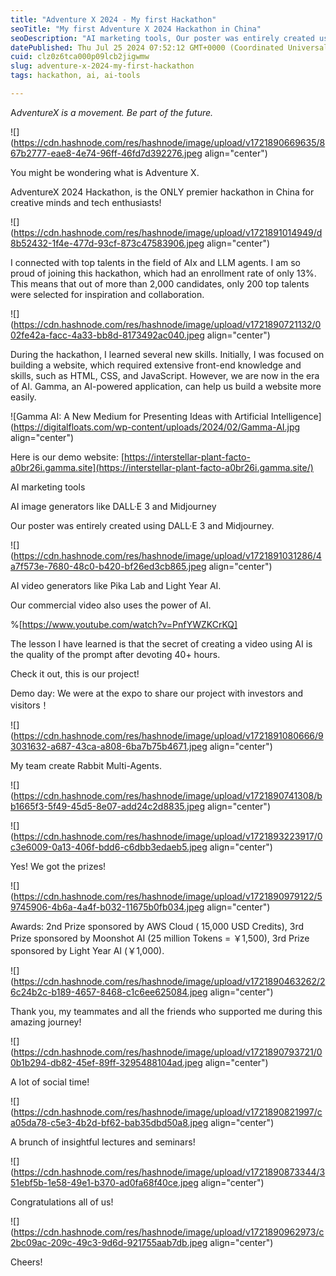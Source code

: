 ```yaml
---
title: "Adventure X 2024 - My first Hackathon"
seoTitle: "My first Adventure X 2024 Hackathon in China"
seoDescription: "AI marketing tools, Our poster was entirely created using DALL·E 3 and Midjourney. Our commercial video also uses the power of AI."
datePublished: Thu Jul 25 2024 07:52:12 GMT+0000 (Coordinated Universal Time)
cuid: clz0z6tca000p09lcb2jigwmw
slug: adventure-x-2024-my-first-hackathon
tags: hackathon, ai, ai-tools

---
```


A*dventureX is a movement. Be part of the future.*

![](https://cdn.hashnode.com/res/hashnode/image/upload/v1721890669635/867b2777-eae8-4e74-96ff-46fd7d392276.jpeg align="center")

You might be wondering what is Adventure X.

AdventureX 2024 Hackathon, is the ONLY premier hackathon in China for creative minds and tech enthusiasts!

![](https://cdn.hashnode.com/res/hashnode/image/upload/v1721891014949/d8b52432-1f4e-477d-93cf-873c47583906.jpeg align="center")

I connected with top talents in the field of AIx and LLM agents. I am so proud of joining this hackathon, which had an enrollment rate of only 13%. This means that out of more than 2,000 candidates, only 200 top talents were selected for inspiration and collaboration.

![](https://cdn.hashnode.com/res/hashnode/image/upload/v1721890721132/002fe42a-facc-4a33-bb8d-8173492ac040.jpeg align="center")

During the hackathon, I learned several new skills. Initially, I was focused on building a website, which required extensive front-end knowledge and skills, such as HTML, CSS, and JavaScript. However, we are now in the era of AI. Gamma, an AI-powered application, can help us build a website more easily.

![Gamma AI: A New Medium for Presenting Ideas with Artificial Intelligence](https://digitalfloats.com/wp-content/uploads/2024/02/Gamma-AI.jpg align="center")

Here is our demo website: [https://interstellar-plant-facto-a0br26i.gamma.site](https://interstellar-plant-facto-a0br26i.gamma.site/)

AI marketing tools

AI image generators like DALL·E 3 and Midjourney

Our poster was entirely created using DALL·E 3 and Midjourney.

![](https://cdn.hashnode.com/res/hashnode/image/upload/v1721891031286/4a7f573e-7680-48c0-b420-bf26ed3cb865.jpeg align="center")

AI video generators like Pika Lab and Light Year AI.

Our commercial video also uses the power of AI.

%[https://www.youtube.com/watch?v=PnfYWZKCrKQ] 

The lesson I have learned is that the secret of creating a video using AI is the quality of the prompt after devoting 40+ hours.

Check it out, this is our project!

Demo day: We were at the expo to share our project with investors and visitors！

![](https://cdn.hashnode.com/res/hashnode/image/upload/v1721891080666/93031632-a687-43ca-a808-6ba7b75b4671.jpeg align="center")

My team create Rabbit Multi-Agents.

![](https://cdn.hashnode.com/res/hashnode/image/upload/v1721890741308/bb1665f3-5f49-45d5-8e07-add24c2d8835.jpeg align="center")

![](https://cdn.hashnode.com/res/hashnode/image/upload/v1721893223917/0c3e6009-0a13-406f-bdd6-c6dbb3edaeb5.jpeg align="center")

Yes! We got the prizes!

![](https://cdn.hashnode.com/res/hashnode/image/upload/v1721890979122/59745906-4b6a-4a4f-b032-11675b0fb034.jpeg align="center")

Awards: 2nd Prize sponsored by AWS Cloud ( 15,000 USD Credits), 3rd Prize sponsored by Moonshot AI (25 million Tokens = ￥1,500), 3rd Prize sponsored by Light Year AI (￥1,000).

![](https://cdn.hashnode.com/res/hashnode/image/upload/v1721890463262/26c24b2c-b189-4657-8468-c1c6ee625084.jpeg align="center")

Thank you, my teammates and all the friends who supported me during this amazing journey!

![](https://cdn.hashnode.com/res/hashnode/image/upload/v1721890793721/00b1b294-db82-45ef-89ff-3295488104ad.jpeg align="center")

A lot of social time!

![](https://cdn.hashnode.com/res/hashnode/image/upload/v1721890821997/ca05da78-c5e3-4b2d-bf62-bab35dbd50a8.jpeg align="center")

A brunch of insightful lectures and seminars!

![](https://cdn.hashnode.com/res/hashnode/image/upload/v1721890873344/351ebf5b-1e58-49e1-b370-ad0fa68f40ce.jpeg align="center")

Congratulations all of us!

![](https://cdn.hashnode.com/res/hashnode/image/upload/v1721890962973/c2bc09ac-209c-49c3-9d6d-921755aab7db.jpeg align="center")

Cheers!